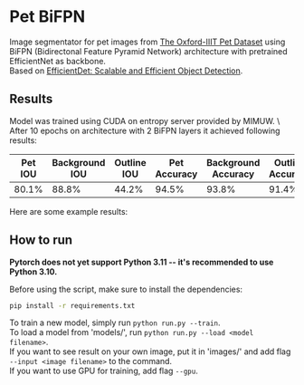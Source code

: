 # Pet BiFPN
Image segmentator for pet images from [The Oxford-IIIT Pet Dataset](https://www.robots.ox.ac.uk/~vgg/data/pets/) using BiFPN (Bidirectonal Feature Pyramid Network) architecture with pretrained EfficientNet as backbone.  
Based on [EfficientDet: Scalable and Efficient Object Detection](https://arxiv.org/abs/1911.09070).

## Results
Model was trained using CUDA on entropy server provided by MIMUW. \\
After 10 epochs on architecture with 2 BiFPN layers it achieved following results:

| Pet IOU | Background IOU | Outline IOU | Pet Accuracy | Background Accuracy | Outline Accuracy |
| --- | --- | --- | --- | --- | --- |
| 80.1% | 88.8% | 44.2% | 94.5% | 93.8% | 91.4% |

Here are some example results:

## How to run
**Pytorch does not yet support Python 3.11 -- it's recommended to use Python 3.10.**  

Before using the script, make sure to install the dependencies:
```bash
pip install -r requirements.txt
```

To train a new model, simply run `python run.py --train`.  
To load a model from 'models/', run `python run.py --load <model filename>`.  
If you want to see result on your own image, put it in 'images/' and add flag `--input <image filename>` to the command.  
If you want to use GPU for training, add flag `--gpu`.  
